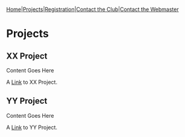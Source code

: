 [Home](/)|[Projects](/projects)|[Registration](http://4honline.com)|[Contact&nbsp;the&nbsp;Club](mailto://communityleaders@ourdomain.net)|[Contact&nbsp;the&nbsp;Webmaster](mailto://webmaster@ourdomain.net)
# Projects

## XX Project
Content Goes Here




A [Link](/projects) to XX Project.

## YY Project
Content Goes Here




A [Link](/projects) to YY Project.

